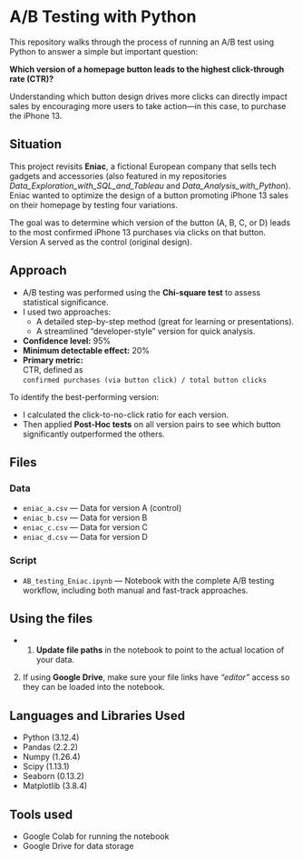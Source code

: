 # A/B Testing with Python

This repository walks through the process of running an A/B test using Python to answer a simple but important question:

**Which version of a homepage button leads to the highest click-through rate (CTR)?**

Understanding which button design drives more clicks can directly impact sales by encouraging more users to take action—in this case, to purchase the iPhone 13.

## Situation
This project revisits **Eniac**, a fictional European company that sells tech gadgets and accessories (also featured in my repositories *Data_Exploration_with_SQL_and_Tableau* and *Data_Analysis_with_Python*). Eniac wanted to optimize the design of a button promoting iPhone 13 sales on their homepage by testing four variations.

The goal was to determine which version of the button (A, B, C, or D) leads to the most confirmed iPhone 13 purchases via clicks on that button. Version A served as the control (original design).

## Approach

- A/B testing was performed using the **Chi-square test** to assess statistical significance.
- I used two approaches:
  - A detailed step-by-step method (great for learning or presentations).
  - A streamlined “developer-style” version for quick analysis.
- **Confidence level:** 95%
- **Minimum detectable effect:** 20%
- **Primary metric:**  
  CTR, defined as  
  `confirmed purchases (via button click) / total button clicks`

To identify the best-performing version:
- I calculated the click-to-no-click ratio for each version.
- Then applied **Post-Hoc tests** on all version pairs to see which button significantly outperformed the others.

## Files

### Data
- `eniac_a.csv` — Data for version A (control)
- `eniac_b.csv` — Data for version B
- `eniac_c.csv` — Data for version C
- `eniac_d.csv` — Data for version D

### Script
- `AB_testing_Eniac.ipynb` — Notebook with the complete A/B testing workflow, including both manual and fast-track approaches.

## Using the files
- 1. **Update file paths** in the notebook to point to the actual location of your data.
2. If using **Google Drive**, make sure your file links have *“editor”* access so they can be loaded into the notebook.

## Languages and Libraries Used

- Python (3.12.4)
- Pandas (2.2.2)
- Numpy (1.26.4)
- Scipy (1.13.1)
- Seaborn (0.13.2)
- Matplotlib (3.8.4)

## Tools used

- Google Colab for running the notebook
- Google Drive for data storage
